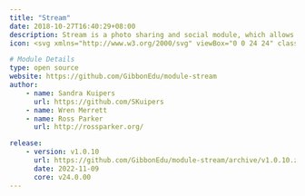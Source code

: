```yaml
---
title: "Stream"
date: 2018-10-27T16:40:29+08:00
description: Stream is a photo sharing and social module, which allows privileged users to post messages with other community members.
icon: <svg xmlns="http://www.w3.org/2000/svg" viewBox="0 0 24 24" class="w-8 icon-photo"><path class="fill-current" d="M5 3h14a2 2 0 0 1 2 2v14a2 2 0 0 1-2 2H5a2 2 0 0 1-2-2V5c0-1.1.9-2 2-2zm9 6a2 2 0 1 0 0-4 2 2 0 0 0 0 4z"/><path class="fill-primary" d="M15.3 12.3a1 1 0 0 1 1.4 0l2 2a1 1 0 0 1 .3.7v3a1 1 0 0 1-1 1H6a1 1 0 0 1-1-1v-3a1 1 0 0 1 .3-.7l4-4a1 1 0 0 1 1.4 0l3.3 3.29 1.3-1.3z"/></svg>

# Module Details
type: open source
website: https://github.com/GibbonEdu/module-stream
author:
    - name: Sandra Kuipers
      url: https://github.com/SKuipers
    - name: Wren Merrett
    - name: Ross Parker
      url: http://rossparker.org/

release:
    - version: v1.0.10
      url: https://github.com/GibbonEdu/module-stream/archive/v1.0.10.zip
      date: 2022-11-09
      core: v24.0.00
---
```

